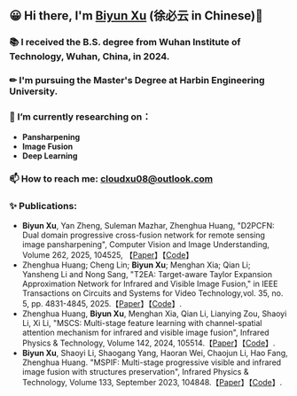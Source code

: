 ## 😀 Hi there, I'm [Biyun Xu](https://github.com/MysterYxby/MysterYxby) (徐必云 in Chinese)👋

### 📚 I received the B.S. degree from Wuhan Institute of Technology, Wuhan, China, in 2024. 
### ✏ I'm pursuing the Master's Degree at Harbin Engineering University.
### 🔭 I’m currently researching on：
- **Pansharpening**
- **Image Fusion**
- **Deep Learning**
### 📫 How to reach me: cloudxu08@outlook.com 
### ✨ Publications: 
- **Biyun Xu**, Yan Zheng, Suleman Mazhar, Zhenghua Huang, "D2PCFN: Dual domain progressive cross-fusion network for remote sensing image pansharpening", Computer Vision and Image Understanding, Volume 262, 2025, 104525, 【[Paper](https://doi.org/10.1016/j.cviu.2025.104525)】【[Code](https://github.com/MysterYxby/D2PCFN)】
- Zhenghua Huang; Cheng Lin; **Biyun Xu**; Menghan Xia; Qian Li; Yansheng Li and Nong Sang, "T2EA: Target-aware Taylor Expansion Approximation Network for Infrared and Visible Image Fusion," in IEEE Transactions on Circuits and Systems for Video Technology,vol. 35, no. 5, pp. 4831-4845, 2025.【[Paper](https://doi.org/10.1109/TCSVT.2024.3524794)】【[Code](https://github.com/MysterYxby/T2EA)】.
- Zhenghua Huang, **Biyun Xu**, Menghan Xia, Qian Li, Lianying Zou, Shaoyi Li, Xi Li, "MSCS: Multi-stage feature learning with channel-spatial attention mechanism for infrared and visible image fusion", Infrared Physics & Technology, Volume 142, 2024, 105514.【[Paper](https://doi.org/10.1016/j.infrared.2024.105514)】【[Code](https://github.com/MysterYxby/MSCS)】.
- **Biyun Xu**, Shaoyi Li, Shaogang Yang, Haoran Wei, Chaojun Li, Hao Fang, Zhenghua Huang. "MSPIF: Multi-stage progressive visible and infrared image fusion with structures preservation", Infrared Physics & Technology, Volume 133, September 2023, 104848.【[Paper](https://doi.org/10.1016/j.infrared.2023.104848)】【[Code](https://github.com/MysterYxby/MSPIF)】.
<!--
**MysterYxby/MysterYxby** is a ✨ _special_ ✨ repository because its `README.md` (this file) appears on your GitHub profile.

Here are some ideas to get you started:

- 🔭 I’m currently working on ...
- 🌱 I’m currently learning ...
- 👯 I’m looking to collaborate on ...
- 🤔 I’m looking for help with ...
- 💬 Ask me about ...
- 📫 How to reach me: ...
- 😄 Pronouns: ...
- ⚡ Fun fact: ...
-->
